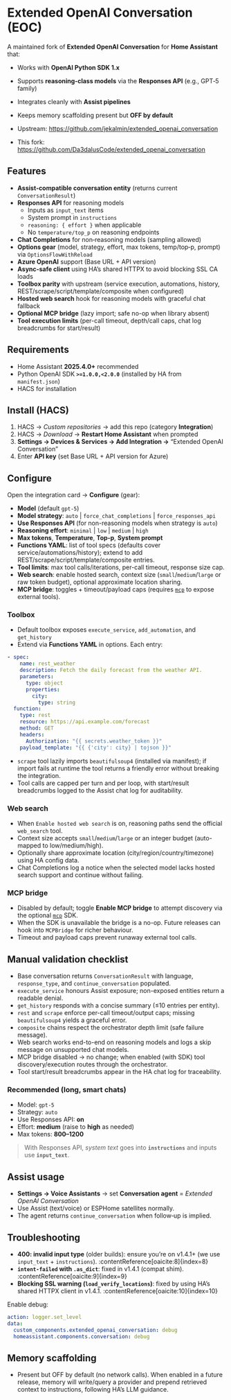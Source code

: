 # Extended OpenAI Conversation (EOC)

A maintained fork of **Extended OpenAI Conversation** for **Home Assistant** that:
- Works with **OpenAI Python SDK 1.x**
- Supports **reasoning‑class models** via the **Responses API** (e.g., GPT‑5 family)
- Integrates cleanly with **Assist pipelines**
- Keeps memory scaffolding present but **OFF by default**

- Upstream: https://github.com/jekalmin/extended_openai_conversation  
- This fork: https://github.com/Da3dalusCode/extended_openai_conversation

## Features
- **Assist‑compatible conversation entity** (returns current `ConversationResult`)  
- **Responses API** for reasoning models  
  - Inputs as `input_text` items  
  - System prompt in `instructions`  
  - `reasoning: { effort }` when applicable  
  - No `temperature/top_p` on reasoning endpoints
- **Chat Completions** for non‑reasoning models (sampling allowed)  
- **Options gear** (model, strategy, effort, max tokens, temp/top‑p, prompt) via `OptionsFlowWithReload`  
- **Azure OpenAI** support (Base URL + API version)  
- **Async‑safe client** using HA’s shared HTTPX to avoid blocking SSL CA loads
- **Toolbox parity** with upstream (service execution, automations, history, REST/scrape/script/template/composite when configured)
- **Hosted web search** hook for reasoning models with graceful chat fallback
- **Optional MCP bridge** (lazy import; safe no-op when library absent)
- **Tool execution limits** (per-call timeout, depth/call caps, chat log breadcrumbs for start/result)

## Requirements
- Home Assistant **2025.4.0+** recommended  
- Python OpenAI SDK **`>=1.0.0,<2.0.0`** (installed by HA from `manifest.json`)  
- HACS for installation

## Install (HACS)
1. HACS → *Custom repositories* → add this repo (category **Integration**)  
2. HACS → *Download* → **Restart Home Assistant** when prompted  
3. **Settings → Devices & Services → Add Integration →** “Extended OpenAI Conversation”  
4. Enter **API key** (set Base URL + API version for Azure)

## Configure
Open the integration card → **Configure** (gear):
- **Model** (default `gpt-5`)  
- **Model strategy**: `auto` \| `force_chat_completions` \| `force_responses_api`  
- **Use Responses API** (for non-reasoning models when strategy is `auto`)  
- **Reasoning effort**: `minimal` \| `low` \| `medium` \| `high`  
- **Max tokens**, **Temperature**, **Top‑p**, **System prompt**
- **Functions YAML**: list of tool specs (defaults cover service/automations/history); extend to add REST/scrape/script/template/composite entries.
- **Tool limits**: max tool calls/iterations, per-call timeout, response size cap.
- **Web search**: enable hosted search, context size (`small`/`medium`/`large` or raw token budget), optional approximate location sharing.
- **MCP bridge**: toggles + timeout/payload caps (requires [`mcp`](https://pypi.org/project/mcp/) to expose external tools).

### Toolbox
- Default toolbox exposes `execute_service`, `add_automation`, and `get_history`
- Extend via **Functions YAML** in options. Each entry:

```yaml
- spec:
    name: rest_weather
    description: Fetch the daily forecast from the weather API.
    parameters:
      type: object
      properties:
        city:
          type: string
  function:
    type: rest
    resource: https://api.example.com/forecast
    method: GET
    headers:
      Authorization: "{{ secrets.weather_token }}"
    payload_template: "{{ {'city': city} | tojson }}"
```

- `scrape` tool lazily imports `beautifulsoup4` (installed via manifest); if import fails at runtime the tool returns a friendly error without breaking the integration.
- Tool calls are capped per turn and per loop, with start/result breadcrumbs logged to the Assist chat log for auditability.

### Web search
- When `Enable hosted web search` is on, reasoning paths send the official `web_search` tool.
- Context size accepts `small`/`medium`/`large` or an integer budget (auto-mapped to low/medium/high).
- Optionally share approximate location (city/region/country/timezone) using HA config data.
- Chat Completions log a notice when the selected model lacks hosted search support and continue without failing.

### MCP bridge
- Disabled by default; toggle **Enable MCP bridge** to attempt discovery via the optional [`mcp`](https://pypi.org/project/mcp/) SDK.
- When the SDK is unavailable the bridge is a no-op. Future releases can hook into `MCPBridge` for richer behaviour.
- Timeout and payload caps prevent runaway external tool calls.

## Manual validation checklist
- Base conversation returns `ConversationResult` with language, `response_type`, and `continue_conversation` populated.
- `execute_service` honours Assist exposure; non-exposed entities return a readable denial.
- `get_history` responds with a concise summary (≤10 entries per entity).
- `rest` and `scrape` enforce per-call timeout/output caps; missing `beautifulsoup4` yields a graceful error.
- `composite` chains respect the orchestrator depth limit (safe failure message).
- Web search works end-to-end on reasoning models and logs a skip message on unsupported chat models.
- MCP bridge disabled → no change; when enabled (with SDK) tool discovery/execution routes through the orchestrator.
- Tool start/result breadcrumbs appear in the HA chat log for traceability.

### Recommended (long, smart chats)
- Model: `gpt-5`  
- Strategy: `auto`  
- Use Responses API: **on**  
- Effort: **medium** (raise to **high** as needed)  
- Max tokens: **800–1200**  
> With Responses API, *system text* goes into **`instructions`** and inputs use **`input_text`**.

## Assist usage
- **Settings → Voice Assistants** → set **Conversation agent** = *Extended OpenAI Conversation*  
- Use Assist (text/voice) or ESPHome satellites normally.  
- The agent returns `continue_conversation` when follow‑up is implied.

## Troubleshooting
- **400: invalid input type** (older builds): ensure you’re on v1.4.1+ (we use `input_text` + `instructions`). :contentReference[oaicite:8]{index=8}  
- **`intent-failed` with `.as_dict`**: fixed in v1.4.1 (compat shim). :contentReference[oaicite:9]{index=9}  
- **Blocking SSL warning (`load_verify_locations`)**: fixed by using HA’s shared HTTPX client in v1.4.1. :contentReference[oaicite:10]{index=10}

Enable debug:
```yaml
action: logger.set_level
data:
  custom_components.extended_openai_conversation: debug
  homeassistant.components.conversation: debug
```

## Memory scaffolding
- Present but OFF by default (no network calls). When enabled in a future release, memory will write/query a provider and prepend retrieved context to instructions, following HA’s LLM guidance.
